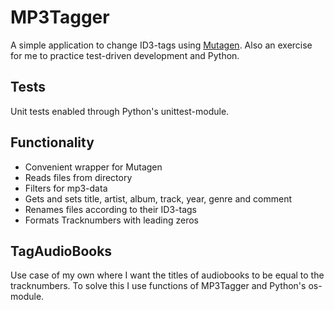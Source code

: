 # MP3Tagger
A simple application to change ID3-tags using [Mutagen](https://github.com/quodlibet/mutagen).
Also an exercise for me to practice test-driven development and Python.

## Tests
Unit tests enabled through Python's unittest-module.

## Functionality
- Convenient wrapper for Mutagen
- Reads files from directory
- Filters for mp3-data
- Gets and sets title, artist, album, track, year, genre and comment
- Renames files according to their ID3-tags
- Formats Tracknumbers with leading zeros

## TagAudioBooks
Use case of my own where I want the titles of audiobooks to be equal to the tracknumbers.
To solve this I use functions of MP3Tagger and Python's os-module.
